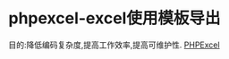 # phpexcel-excel使用模板导出

目的:降低编码复杂度,提高工作效率,提高可维护性.
[PHPExcel](https://github.com/PHPOffice/PHPExcel)
